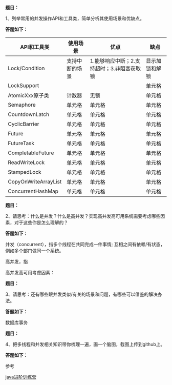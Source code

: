**题目：**

1、列举常用的并发操作API和工具类，简单分析其使用场景和优缺点。

**答题如下：**


| API和工具类 | 使用场景 | 优点 | 缺点 |
|  ----  | ----  |----  |----  |
| Lock/Condition | 支持中断的场景 |1.能够响应中断；2.支持超时；3.非阻塞获取锁 |显示加锁和解锁 |
| LockSupport |  | |单元格 |
| AtomicXxx原子类 | 计数器 | 无锁                                       |单元格 |
| Semaphore | 单元格 |单元格 |单元格 |
| CountdownLatch | 单元格 |单元格 |单元格 |
| CyclicBarrier | 单元格 |单元格 |单元格 |
| Future | 单元格 |单元格 |单元格 |
| FutureTask | 单元格 |单元格 |单元格 |
| CompletableFuture | 单元格 |单元格 |单元格 |
| ReadWriteLock | 单元格 |单元格 |单元格 |
| StampedLock | 单元格 |单元格 |单元格 |
| CopyOnWriteArrayList | 单元格 |单元格 |单元格 |
| ConcurrentHashMap | 单元格 |单元格 |单元格 |

**题目：**

2、请思考：什么是并发？什么是高并发？实现高并发高可用系统需要考虑哪些因素，对于这些你是怎么理解的？

**答题如下：**

并发（concurrent），指多个线程在共同完成一件事情; 互相之间有依赖/有状态，例如多个部门做同一个系统。

高并发，指

高并发高可用考虑因素：



**题目：**

3、请思考：还有哪些跟并发类似/有关的场景和问题，有哪些可以借鉴的解决办法。

**答题如下：**

数据库事务



**题目：**

4、把多线程和并发相关知识带你梳理一遍，画一个脑图，截图上传到github上。

**答题如下：**



参考

[java进阶训练营](https://u.geekbang.org/subject/java/1000579?utm_source=u_list_web&utm_medium=u_list_web&utm_term=u_list_web)
